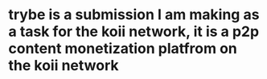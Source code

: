 # trybe is a submission I am making as a task for the koii network, it is a p2p content monetization platfrom on the koii network 
